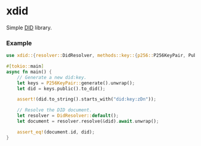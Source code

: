 # xdid

<!-- cargo-rdme start -->

Simple [DID](https://www.w3.org/TR/did-core/) library.

### Example

```rust
use xdid::{resolver::DidResolver, methods::key::{p256::P256KeyPair, PublicKey}};

#[tokio::main]
async fn main() {
    // Generate a new did:key.
    let keys = P256KeyPair::generate().unwrap();
    let did = keys.public().to_did();

    assert!(did.to_string().starts_with("did:key:zDn"));

    // Resolve the DID document.
    let resolver = DidResolver::default();
    let document = resolver.resolve(&did).await.unwrap();

    assert_eq!(document.id, did);
}
```

<!-- cargo-rdme end -->
